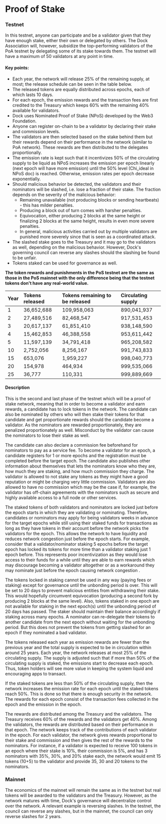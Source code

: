 # Proof of Stake

### Testnet

In this testnet, anyone can participate and be a validator given that they have enough stake, either their own or delegated by others. The Dock Association will, however, subsidize the top-performing validators of the PoA testnet by delegating some of its stake towards them. The testnet will have a maximum of 50 validators at any point in time.

#### **Key points:**

* Each year, the network will release 25% of the remaining supply, at most; the release schedule can be seen in the table below.
* The released tokens are equally distributed across epochs, each of which lasts 10 days.
* For each epoch, the emission rewards and the transaction fees are first credited to the Treasury which keeps 60% with the remaining 40% available for validators.
* Dock uses Nominated Proof of Stake \(NPoS\) developed by the Web3 Foundation.
* Anyone can register on-chain to be a validator by declaring their stake and commission levels.
* The validators are then selected based on the stake behind them but their rewards depend on their performance in the network \(similar to PoA network\). These rewards are then distributed to the delegates proportionally.
* The emission rate is kept such that it incentivizes 50% of the circulating supply to be liquid as NPoS increases the emission per epoch linearly \(next epoch will have more emission\) until the 50% level \(Chi\_ideal in NPoS doc\) is reached. Otherwise, emission rates per epoch decrease exponentially.
* Should malicious behavior be detected, the validators and their nominators will be slashed, i.e. lose a fraction of their stake. The fraction depends on the severity of the malicious behavior:
  * Remaining unavailable \(not producing blocks or sending heartbeats\) - this has milder penalties.
  * Producing a block out of turn comes with harsher penalties.
  * Equivocation, either producing 2 blocks at the same height or finalizing 2 blocks at the same height, results in even more severe penalties.
  * In general, malicious activities carried out by multiple validators are punished more severely since that is seen as a coordinated attack.
* The slashed stake goes to the Treasury and it may go to the validators as well, depending on the malicious behavior. However, Dock's governing council can reverse any slashes should the slashing be found to be unfair.
* Tokens staked can be used for governance as well.

**The token rewards and punishments in the PoS testnet are the same as those in the PoS mainnet with the only difference being that the testnet tokens don't have any real-world value.**

| Year | Tokens released | Tokens remaining to be released | Circulating supply |
| :--- | :--- | :--- | :--- |
| 1 | 36,652,688 | 109,958,063 | 890,041,937 |
| 2 | 27,489,516 | 82,468,547 | 917,531,453 |
| 3 | 20,617,137 | 61,851,410 | 938,148,590 |
| 4 | 15,462,853 | 46,388,558 | 953,611,442 |
| 5 | 11,597,139 | 34,791,418 | 965,208,582 |
| 10 | 2,752,056 | 8,256,167 | 991,743,833 |
| 15 | 653,076 | 1,959,227 | 998,040,773 |
| 20 | 154,978 | 464,934 | 999,535,066 |
| 25 | 36,777 | 110,331 | 999,889,669 |

#### **Description** 

This is the second and last phase of the testnet which will be a proof of stake network, meaning that in order to become a validator and earn rewards, a candidate has to lock tokens in the network. The candidate can also be nominated by others who will then stake their tokens for that candidate and get proportionate rewards should the candidate become a validator. As the nominators are rewarded proportionately, they are penalized proportionately as well. Misconduct by the validator can cause the nominators to lose their stake as well.

The candidate can also declare a commission fee beforehand for nominators to pay as a service fee. To become a validator for an epoch, a candidate registers for 1 or more epochs and the registration must be completed before the target epoch. The candidate also publishes other information about themselves that lets the nominators know who they are, how much they are staking, and how much commission they charge. The validator is allowed to not stake any tokens as they might have a good reputation or might be charging very little commission. Validators are also allowed to have no commission which may be the case if, for example, the validator has off-chain agreements with the nominators such as secure and highly available access to a full node or other services.

The staked tokens of both validators and nominators are locked just before the epoch starts in which they are validating or nominating. Therefore, candidates or nominators may apply for being validators weeks in advance for the target epochs while still using their staked funds for transactions as long as they have tokens in their account before the network picks the validators for the epoch. This allows the network to have liquidity and reduces network congestion just before the epoch starts. For example, consider that a validator/nominator staking 5 epochs before the target epoch has locked its tokens for more time than a validator staking just 1 epoch before. This represents poor incentivization as they would lose access to their funds for a while until they are able to earn rewards which may discourage becoming a validator altogether or as a workaround they may nominate just before the epoch causing network congestion .

The tokens locked in staking cannot be used in any way \(paying fees or staking\) except for governance until the unbonding period is over. This will be set to 20 days to prevent malicious entities from withdrawing their stake. This would hopefully circumvent equivocation \(producing a second fork by producing 2 blocks at the same level\). Also, tokens staked in one epoch are not available for staking in the next epoch\(s\) until the unbonding period of 20 days has passed. The staker should maintain their balance accordingly if staking across many epochs. A nominator can re-delegate their tokens to another candidate from the next epoch without waiting for the unbonding period. But this does not prevent the tokens from getting slashed for an epoch if they nominated a bad validator. 

The tokens released each year as emission rewards are fewer than the previous year and the total supply is expected to be in circulation within around 25 years. Each year, the network releases at most 25% of the circulating supply. The supply is adjusted such that if more than 50% of the circulating supply is staked, the emissions start to decrease each epoch. Thus, token holders will see more value in keeping the system liquid and encouraging apps to transact.

If the staked tokens are less than 50% of the circulating supply, then the network increases the emission rate for each epoch until the staked tokens reach 50%. This is done so that there is enough security in the network. The rewards for each epoch consist of the transaction fees collected in the epoch and the emission in the epoch.

The rewards are distributed among the Treasury and the validators. The Treasury receives 60% of the rewards and the validators get 40%. Among the validators, the rewards are distributed based on their performance in that epoch. The network keeps track of the contributions of each validator in the epoch. For each validator, the network gives rewards proportional to their stake and commission and then gives the rest of the rewards to the nominators. For instance, if a validator is expected to receive 100 tokens in an epoch where their stake is 10%, their commission is 5%, and has 3 nominators with 35%, 30%, and 20% stake each, the network would emit 15 tokens \(10+5\) to the validator and provide 35, 30 and 20 tokens to the nominators.

### Mainnet

The economics of the mainnet will remain the same as in the testnet but real tokens will be awarded to the validators and the Treasury. However, as the network matures with time, Dock's governance will decentralize control over the network. A relevant example is reversing slashes. In the testnet, the council can reverse any slashes, but in the mainnet, the council can only reverse slashes for 2 years.

